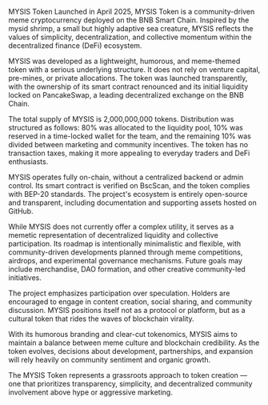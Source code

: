 MYSIS Token
Launched in April 2025, MYSIS Token is a community-driven meme cryptocurrency deployed on the BNB Smart Chain. Inspired by the mysid shrimp, a small but highly adaptive sea creature, MYSIS reflects the values of simplicity, decentralization, and collective momentum within the decentralized finance (DeFi) ecosystem.

MYSIS was developed as a lightweight, humorous, and meme-themed token with a serious underlying structure. It does not rely on venture capital, pre-mines, or private allocations. The token was launched transparently, with the ownership of its smart contract renounced and its initial liquidity locked on PancakeSwap, a leading decentralized exchange on the BNB Chain.

The total supply of MYSIS is 2,000,000,000 tokens. Distribution was structured as follows: 80% was allocated to the liquidity pool, 10% was reserved in a time-locked wallet for the team, and the remaining 10% was divided between marketing and community incentives. The token has no transaction taxes, making it more appealing to everyday traders and DeFi enthusiasts.

MYSIS operates fully on-chain, without a centralized backend or admin control. Its smart contract is verified on BscScan, and the token complies with BEP-20 standards. The project's ecosystem is entirely open-source and transparent, including documentation and supporting assets hosted on GitHub.

While MYSIS does not currently offer a complex utility, it serves as a memetic representation of decentralized liquidity and collective participation. Its roadmap is intentionally minimalistic and flexible, with community-driven developments planned through meme competitions, airdrops, and experimental governance mechanisms. Future goals may include merchandise, DAO formation, and other creative community-led initiatives.

The project emphasizes participation over speculation. Holders are encouraged to engage in content creation, social sharing, and community discussion. MYSIS positions itself not as a protocol or platform, but as a cultural token that rides the waves of blockchain virality.

With its humorous branding and clear-cut tokenomics, MYSIS aims to maintain a balance between meme culture and blockchain credibility. As the token evolves, decisions about development, partnerships, and expansion will rely heavily on community sentiment and organic growth.

The MYSIS Token represents a grassroots approach to token creation — one that prioritizes transparency, simplicity, and decentralized community involvement above hype or aggressive marketing.
